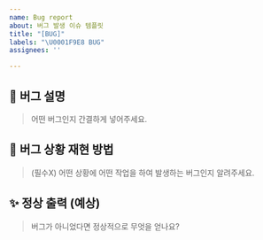```yaml
---
name: Bug report
about: 버그 발생 이슈 템플릿
title: "[BUG]"
labels: "\U0001F9E8 BUG"
assignees: ''

---
```


## 🧨 버그 설명

> 어떤 버그인지 간결하게 넣어주세요.

## 🧨 버그 상황 재현 방법

> (필수X) 어떤 상황에 어떤 작업을 하여 발생하는 버그인지 알려주세요.

## ✨ 정상 출력 (예상)

> 버그가 아니었다면 정상적으로 무엇을 얻나요?
